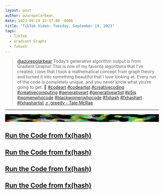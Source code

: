 ```yaml
---
layout: post
author: azurepolarbear
date: 2023-09-19 22:57:00 -0000
title: "TikTok Video: Tuesday, September 19, 2023"
tags: 
  - TikTok
  - Gradient Graphs
  - fxhash
---
```


<blockquote class="tiktok-embed" cite="https://www.tiktok.com/@azurepolarbear/video/7280752212635028778" data-video-id="7280752212635028778" style="max-width: 605px;min-width: 325px;" > <section> <a target="_blank" title="@azurepolarbear" href="https://www.tiktok.com/@azurepolarbear?refer=embed">@azurepolarbear</a> Today’s generative algorithm output is from Gradient Graphs! This is one of my favorite algorithms that I’ve created. I love that I took a mathematical concept from graph theory and turned it into something beautiful that I love looking at. Every run of the code is completely unique, and you never know what you’re going to get. 💚 <a title="codeart" target="_blank" href="https://www.tiktok.com/tag/codeart?refer=embed">#codeart</a> <a title="codeartist" target="_blank" href="https://www.tiktok.com/tag/codeartist?refer=embed">#codeartist</a> <a title="creativecoding" target="_blank" href="https://www.tiktok.com/tag/creativecoding?refer=embed">#creativecoding</a> <a title="creativecomputing" target="_blank" href="https://www.tiktok.com/tag/creativecomputing?refer=embed">#creativecomputing</a> <a title="generativeart" target="_blank" href="https://www.tiktok.com/tag/generativeart?refer=embed">#generativeart</a> <a title="generativeartist" target="_blank" href="https://www.tiktok.com/tag/generativeartist?refer=embed">#generativeartist</a> <a title="p5js" target="_blank" href="https://www.tiktok.com/tag/p5js?refer=embed">#p5js</a> <a title="womenwhocode" target="_blank" href="https://www.tiktok.com/tag/womenwhocode?refer=embed">#womenwhocode</a> <a title="blackwomenwhocode" target="_blank" href="https://www.tiktok.com/tag/blackwomenwhocode?refer=embed">#blackwomenwhocode</a> <a title="fxhash" target="_blank" href="https://www.tiktok.com/tag/fxhash?refer=embed">#fxhash</a> <a title="fxhashart" target="_blank" href="https://www.tiktok.com/tag/fxhashart?refer=embed">#fxhashart</a> <a title="fxhashartist" target="_blank" href="https://www.tiktok.com/tag/fxhashartist?refer=embed">#fxhashartist</a> <a target="_blank" title="♬ greedy - Tate McRae" href="https://www.tiktok.com/music/greedy-7263788553225358126?refer=embed">♬ greedy - Tate McRae</a> </section> </blockquote> <script async src="https://www.tiktok.com/embed.js"></script>


----

<img src="/assets/img/posts/social-media/tiktok/2023-09-19/image-1.png" width="100%" height="25em" />

## <a href="https://gateway.fxhash2.xyz/ipfs/QmbcSjKXsHaVAjRsFB42MGLCZMdDSUqCFTKc86Tbwhssk1/?fxhash=ooiQcNMgooQ1fLpRP8pkYRZrgkZ4aYtcNBLirwTGDkPobj5EoMj&fxiteration=3" target="_blank" rel="noopener noreferrer">Run the Code from fx(hash)</a>

## <a href="https://gateway.fxhash2.xyz/ipfs/QmbcSjKXsHaVAjRsFB42MGLCZMdDSUqCFTKc86Tbwhssk1/?fxhash=ooLmPZY9Rg3dm8dYvKN9QkBHTnzcvJv266VLtBU6YCdX5fVzdPt&fxiteration=7" target="_blank" rel="noopener noreferrer">Run the Code from fx(hash)</a>

## <a href="https://gateway.fxhash2.xyz/ipfs/QmbcSjKXsHaVAjRsFB42MGLCZMdDSUqCFTKc86Tbwhssk1/?fxhash=oofTwUsZMg7XByFPH1e74nPpuXd5KEKdWcnPcXvxjBvKX2RVGCG&fxiteration=33" target="_blank" rel="noopener noreferrer">Run the Code from fx(hash)</a>

## <a href="https://gateway.fxhash2.xyz/ipfs/QmbcSjKXsHaVAjRsFB42MGLCZMdDSUqCFTKc86Tbwhssk1/?fxhash=oo1WQV3Ds4hSyeuto4AJA3KHV6GtHEY9yHFMGiLZTT1qiPrEaFF&fxiteration=25" target="_blank" rel="noopener noreferrer">Run the Code from fx(hash)</a>
